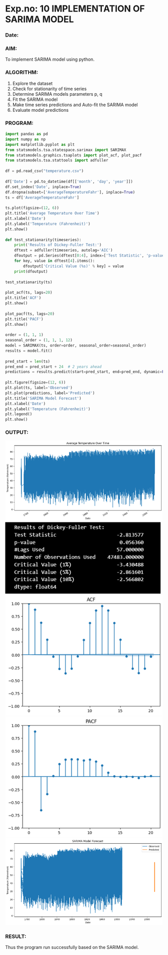 # Exp.no: 10   IMPLEMENTATION OF SARIMA MODEL
### Date: 

### AIM:
To implement SARIMA model using python.
### ALGORITHM:
1. Explore the dataset
2. Check for stationarity of time series
3. Determine SARIMA models parameters p, q
4. Fit the SARIMA model
5. Make time series predictions and Auto-fit the SARIMA model
6. Evaluate model predictions
### PROGRAM:
```py
import pandas as pd
import numpy as np
import matplotlib.pyplot as plt
from statsmodels.tsa.statespace.sarimax import SARIMAX
from statsmodels.graphics.tsaplots import plot_acf, plot_pacf
from statsmodels.tsa.stattools import adfuller

df = pd.read_csv("temperature.csv")

df['Date'] = pd.to_datetime(df[['month', 'day', 'year']])
df.set_index('Date', inplace=True)
df.dropna(subset=['AverageTemperatureFahr'], inplace=True)
ts = df['AverageTemperatureFahr']

ts.plot(figsize=(12, 6))
plt.title('Average Temperature Over Time')
plt.xlabel('Date')
plt.ylabel('Temperature (Fahrenheit)')
plt.show()

def test_stationarity(timeseries):
    print('Results of Dickey-Fuller Test:')
    dftest = adfuller(timeseries, autolag='AIC')
    dfoutput = pd.Series(dftest[0:4], index=['Test Statistic', 'p-value', '#Lags Used', 'Number of Observations Used'])
    for key, value in dftest[4].items():
        dfoutput['Critical Value (%s)' % key] = value
    print(dfoutput)

test_stationarity(ts)

plot_acf(ts, lags=20)
plt.title('ACF')
plt.show()

plot_pacf(ts, lags=20)
plt.title('PACF')
plt.show()

order = (1, 1, 1)
seasonal_order = (1, 1, 1, 12) 
model = SARIMAX(ts, order=order, seasonal_order=seasonal_order)
results = model.fit()

pred_start = len(ts)
pred_end = pred_start + 24  # 2 years ahead
predictions = results.predict(start=pred_start, end=pred_end, dynamic=False)

plt.figure(figsize=(12, 6))
plt.plot(ts, label='Observed')
plt.plot(predictions, label='Predicted')
plt.title('SARIMA Model Forecast')
plt.xlabel('Date')
plt.ylabel('Temperature (Fahrenheit)')
plt.legend()
plt.show()

```
### OUTPUT:
![output](./o1.png)
![output](./o2.png)
![output](./o3.png)
![output](./o4.png)
![output](./o5.png)
### RESULT:
Thus the program run successfully based on the SARIMA model.

